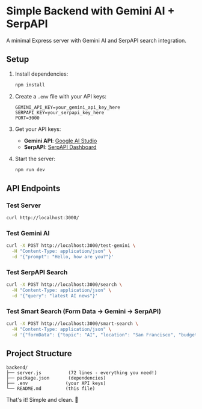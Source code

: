 # Simple Backend with Gemini AI + SerpAPI

A minimal Express server with Gemini AI and SerpAPI search integration.

## Setup

1. Install dependencies:

   ```bash
   npm install
   ```

2. Create a `.env` file with your API keys:

   ```env
   GEMINI_API_KEY=your_gemini_api_key_here
   SERPAPI_KEY=your_serpapi_key_here
   PORT=3000
   ```

3. Get your API keys:

   - **Gemini API**: [Google AI Studio](https://makersuite.google.com/app/apikey)
   - **SerpAPI**: [SerpAPI Dashboard](https://serpapi.com/dashboard)

4. Start the server:
   ```bash
   npm run dev
   ```

## API Endpoints

### Test Server

```bash
curl http://localhost:3000/
```

### Test Gemini AI

```bash
curl -X POST http://localhost:3000/test-gemini \
  -H "Content-Type: application/json" \
  -d '{"prompt": "Hello, how are you?"}'
```

### Test SerpAPI Search

```bash
curl -X POST http://localhost:3000/search \
  -H "Content-Type: application/json" \
  -d '{"query": "latest AI news"}'
```

### Test Smart Search (Form Data → Gemini → SerpAPI)

```bash
curl -X POST http://localhost:3000/smart-search \
  -H "Content-Type: application/json" \
  -d '{"formData": {"topic": "AI", "location": "San Francisco", "budget": "1000"}}'
```

## Project Structure

```
backend/
├── server.js          (72 lines - everything you need!)
├── package.json       (dependencies)
├── .env              (your API keys)
└── README.md         (this file)
```

That's it! Simple and clean. 🎉
